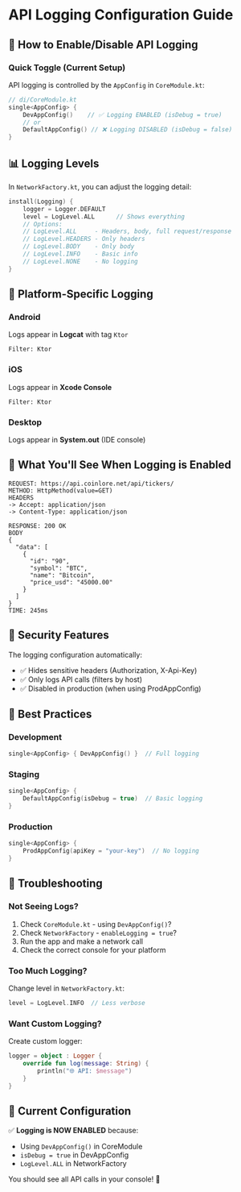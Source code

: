 # API Logging Configuration Guide

## 🔧 How to Enable/Disable API Logging

### Quick Toggle (Current Setup)

API logging is controlled by the `AppConfig` in `CoreModule.kt`:

```kotlin
// di/CoreModule.kt
single<AppConfig> {
    DevAppConfig()    // ✅ Logging ENABLED (isDebug = true)
    // or
    DefaultAppConfig() // ❌ Logging DISABLED (isDebug = false)
}
```

## 📊 Logging Levels

In `NetworkFactory.kt`, you can adjust the logging detail:

```kotlin
install(Logging) {
    logger = Logger.DEFAULT
    level = LogLevel.ALL      // Shows everything
    // Options:
    // LogLevel.ALL     - Headers, body, full request/response
    // LogLevel.HEADERS - Only headers
    // LogLevel.BODY    - Only body
    // LogLevel.INFO    - Basic info
    // LogLevel.NONE    - No logging
}
```

## 📱 Platform-Specific Logging

### Android
Logs appear in **Logcat** with tag `Ktor`
```
Filter: Ktor
```

### iOS
Logs appear in **Xcode Console**
```
Filter: Ktor
```

### Desktop
Logs appear in **System.out** (IDE console)

## 🎯 What You'll See When Logging is Enabled

```
REQUEST: https://api.coinlore.net/api/tickers/
METHOD: HttpMethod(value=GET)
HEADERS
-> Accept: application/json
-> Content-Type: application/json

RESPONSE: 200 OK
BODY
{
  "data": [
    {
      "id": "90",
      "symbol": "BTC",
      "name": "Bitcoin",
      "price_usd": "45000.00"
    }
  ]
}
TIME: 245ms
```

## 🔐 Security Features

The logging configuration automatically:
- ✅ Hides sensitive headers (Authorization, X-Api-Key)
- ✅ Only logs API calls (filters by host)
- ✅ Disabled in production (when using ProdAppConfig)

## 🚀 Best Practices

### Development
```kotlin
single<AppConfig> { DevAppConfig() }  // Full logging
```

### Staging
```kotlin
single<AppConfig> {
    DefaultAppConfig(isDebug = true)  // Basic logging
}
```

### Production
```kotlin
single<AppConfig> {
    ProdAppConfig(apiKey = "your-key")  // No logging
}
```

## 🐛 Troubleshooting

### Not Seeing Logs?

1. Check `CoreModule.kt` - using `DevAppConfig()`?
2. Check `NetworkFactory` - `enableLogging = true`?
3. Run the app and make a network call
4. Check the correct console for your platform

### Too Much Logging?

Change level in `NetworkFactory.kt`:
```kotlin
level = LogLevel.INFO  // Less verbose
```

### Want Custom Logging?

Create custom logger:
```kotlin
logger = object : Logger {
    override fun log(message: String) {
        println("🌐 API: $message")
    }
}
```

## 📝 Current Configuration

✅ **Logging is NOW ENABLED** because:
- Using `DevAppConfig()` in CoreModule
- `isDebug = true` in DevAppConfig
- `LogLevel.ALL` in NetworkFactory

You should see all API calls in your console! 🎉